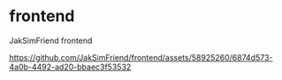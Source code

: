 # frontend
JakSimFriend frontend 


https://github.com/JakSimFriend/frontend/assets/58925260/6874d573-4a0b-4492-ad20-bbaec3f53532


